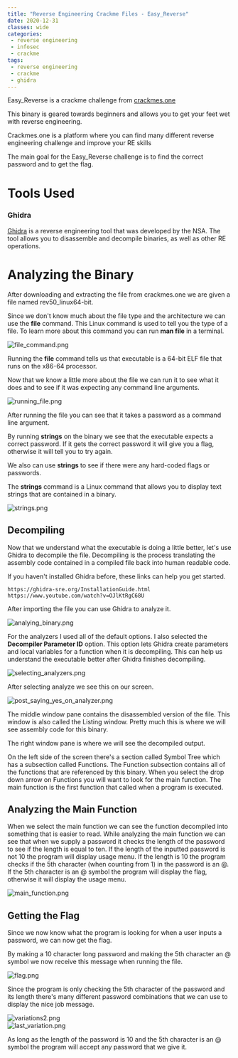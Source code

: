 ```yaml
---
title: "Reverse Engineering Crackme Files - Easy_Reverse" 
date: 2020-12-31
classes: wide
categories:
 - reverse engineering
 - infosec
 - crackme
tags:
 - reverse engineering
 - crackme
 - ghidra
---
```


Easy_Reverse is a crackme challenge from [crackmes.one](https://crackmes.one/crackme/5b8a37a433c5d45fc286ad83)

This binary is geared towards beginners and allows you to get your feet wet with reverse engineering.

Crackmes.one is a platform where you can find many different reverse engineering challenge and improve your RE skills

The main goal for the Easy_Reverse challenge is to find the correct password and to get the flag.

# Tools Used

### Ghidra

[Ghidra](https://ghidra-sre.org/) is a reverse engineering tool that was developed by the NSA. The tool allows you to disassemble and decompile binaries, as well as other RE operations.

# Analyzing the Binary

After downloading and extracting the file from crackmes.one we are given a file named rev50_linux64-bit. 

Since we don't know much about the file type and the architecture we can use the **file** command. This Linux command is used to tell you the type of a file. To learn more about this command you can run **man file** in a terminal.

![file_command.png](../assets/images/easy_reverse/5e582d266ac94b51b05539e27104f76b.png)

Running the **file** command tells us that executable is a 64-bit ELF file that runs on the x86-64 processor.

Now that we know a little more about the file we can run it to see what it does and to see if it was expecting any command line arguments.

![running_file.png](../assets/images/easy_reverse/93969bfbb360419b95ac4b6f05f51eea.png)

After running the file you can see that it takes a password as a command line argument.

By running **strings** on the binary we see that the executable expects a correct password. If it gets the correct password it will give you a flag, otherwise it will tell you to try again.

We also can use **strings** to see if there were any hard-coded flags or passwords.

The **strings** command is a Linux command that allows you to display text strings that are contained in a binary.

![strings.png](../assets/images/easy_reverse/e8631be62a3c4c4a8e3bc4b5ebc84dd5.png)

## Decompiling

Now that we understand what the executable is doing a little better, let's use Ghidra to decompile the file. Decompiling is the process translating the assembly code contained in a compiled file back into human readable code.

If you haven't installed Ghidra before, these links can help you get started.

```
https://ghidra-sre.org/InstallationGuide.html
https://www.youtube.com/watch?v=OJlKtRgC68U
```

After importing the file you can use Ghidra to analyze it.

![analying_binary.png](../assets/images/easy_reverse/91366381c894414495c29ccd81e5da6a.png)

For the analyzers I used all of the default options. I also selected the **Decompiler Parameter ID** option. This option lets Ghidra create parameters and local variables for a function when it is decompiling. This can help us understand the executable better after Ghidra finishes decompiling.

![selecting_analyzers.png](../assets/images/easy_reverse/c89398dc029143fdb3bd4fe7c4720059.png)

After selecting analyze we see this on our screen.

![post_saying_yes_on_analyzer.png](../assets/images/easy_reverse/a01ea7f260f945f496842174523a82e0.png)

The middle window pane contains the disassembled version of the file. This window is also called the Listing window. Pretty much this is where we will see assembly code for this binary.

The right window pane is where we will see the decompiled output.

On the left side of the screen there's a section called Symbol Tree which has a subsection called Functions. The Function subsection contains all of the functions that are referenced by this binary. When you select the drop down arrow on Functions you will want to look for the main function. The main function is the first function that called when a program is executed.

## Analyzing the Main Function

When we select the main function we can see the function decompiled into something that is easier to read. While analyzing the main function we can see that when we supply a password it checks the length of the password to see if the length is equal to ten. If the length of the inputted password is not 10 the program will display usage menu. If the length is 10 the program checks if the 5th character (when counting from 1) in the password is an @. If the 5th character is an @ symbol the program will display the flag, otherwise it will display the usage menu.

![main_function.png](../assets/images/easy_reverse/93546a3a22274a57b8eebb246925dea5.png)

## Getting the Flag

Since we now know what the program is looking for when a user inputs a password, we can now get the flag.

By making a 10 character long password and making the 5th character an @ symbol we now receive this message when running the file.

![flag.png](../assets/images/easy_reverse/1d3b2f48aeb841d2b338ac4a9bf59b3a.png)

Since the program is only checking the 5th character of the password and its length there's many different password combinations that we can use to display the nice job message.

![variations2.png](../assets/images/easy_reverse/bed7eabcf11c4a79a09c2191c16494a4.png)  
![last_variation.png](../assets/images/easy_reverse/8db13f40b3454b54bc2b1da88d974d60.png)

As long as the length of the password is 10 and the 5th character is an @ symbol the program will accept any password that we give it.